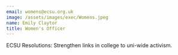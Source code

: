 ```yaml
---
email: womens@ecsu.org.uk
image: /assets/images/exec/Womens.jpeg
name: Emily Claytor
title: Women's Officer
---
```


ECSU Resolutions: Strengthen links in college to uni-wide activism.
